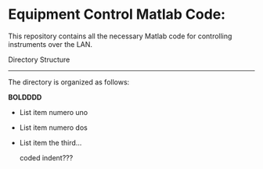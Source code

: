 Equipment Control Matlab Code:
==============================

This repository contains all the necessary Matlab code for controlling instruments over the LAN. 

Directory Structure
- - - - - - - - 

The directory is organized as follows:



**BOLDDDD**

- List item numero uno
- List item numero dos
- List item the third…

	coded indent???